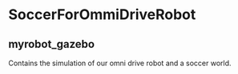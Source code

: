 # SoccerForOmmiDriveRobot

## myrobot_gazebo

Contains the simulation of our omni drive robot and a soccer world.   
